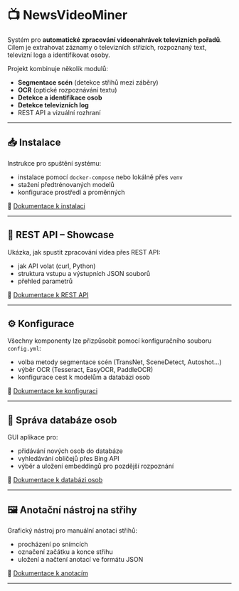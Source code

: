 # 📺 NewsVideoMiner

Systém pro **automatické zpracování videonahrávek televizních pořadů**.  
Cílem je extrahovat záznamy o televizních střizích, rozpoznaný text, televizní loga a identifikovat osoby.

Projekt kombinuje několik modulů:
- **Segmentace scén** (detekce střihů mezi záběry)
- **OCR** (optické rozpoznávání textu)
- **Detekce a identifikace osob**
- **Detekce televizních log**
- REST API a vizuální rozhraní

---

## 📥 Instalace

Instrukce pro spuštění systému:
- instalace pomocí `docker-compose` nebo lokálně přes `venv`
- stažení předtrénovaných modelů
- konfigurace prostředí a proměnných

📄 [Dokumentace k instalaci](docs/instalace.md)

---

## 🚀 REST API – Showcase

Ukázka, jak spustit zpracování videa přes REST API:
- jak API volat (curl, Python)
- struktura vstupu a výstupních JSON souborů
- přehled parametrů

📄 [Dokumentace k REST API](docs/api.md)

---

## ⚙️ Konfigurace

Všechny komponenty lze přizpůsobit pomocí konfiguračního souboru `config.yml`:
- volba metody segmentace scén (TransNet, SceneDetect, Autoshot…)
- výběr OCR (Tesseract, EasyOCR, PaddleOCR)
- konfigurace cest k modelům a databázi osob

📄 [Dokumentace ke konfiguraci](docs/konfigurace.md)

---

## 👤 Správa databáze osob

GUI aplikace pro:
- přidávání nových osob do databáze
- vyhledávání obličejů přes Bing API
- výběr a uložení embeddingů pro pozdější rozpoznání

📄 [Dokumentace k databázi osob](docs/people.md)

---

## 🖼 Anotační nástroj na střihy

Grafický nástroj pro manuální anotaci střihů:
- procházení po snímcích
- označení začátku a konce střihu
- uložení a načtení anotací ve formátu JSON

📄 [Dokumentace k anotacím](docs/anotace.md)

---

